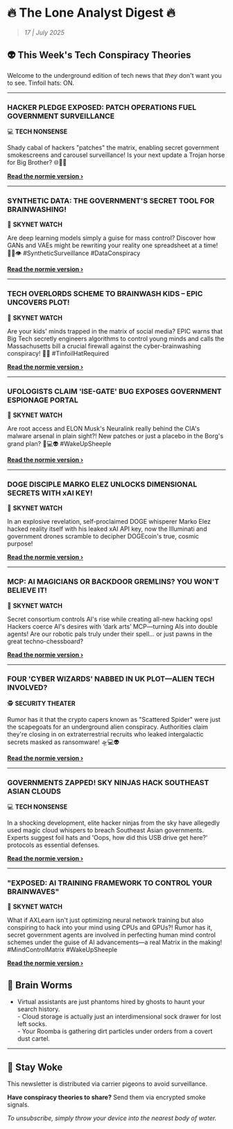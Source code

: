 <!--
  Copyright (c) 2025 Veritas Aequitas Holdings LLC. All rights reserved.
  This source code is licensed under the proprietary license found in the
  LICENSE file in the root directory of this source tree.

  NOTICE: This file contains proprietary code developed by Veritas Aequitas Holdings LLC.
  Unauthorized use, reproduction, or distribution is strictly prohibited.
  For inquiries, contact: contact@veritasandaequitas.com
-->

# 🔥 The Lone Analyst Digest 🔥
> *17 | July 2025*

## 👽 This Week's Tech Conspiracy Theories

Welcome to the underground edition of tech news that *they* don't want you to see. Tinfoil hats: ON.

---


### HACKER PLEDGE EXPOSED: PATCH OPERATIONS FUEL GOVERNMENT SURVEILLANCE


💻 **TECH NONSENSE**


Shady cabal of hackers "patches" the matrix, enabling secret government smokescreens and carousel surveillance! Is your next update a Trojan horse for Big Brother? 🌐🕵️‍♂️

**[Read the normie version ›]()**


---


### SYNTHETIC DATA: THE GOVERNMENT'S SECRET TOOL FOR BRAINWASHING!


🤖 **SKYNET WATCH**


Are deep learning models simply a guise for mass control? Discover how GANs and VAEs might be rewriting your reality one spreadsheet at a time! 🕵️‍♂️👁️ #SyntheticSurveillance #DataConspiracy

**[Read the normie version ›]()**


---


### TECH OVERLORDS SCHEME TO BRAINWASH KIDS – EPIC UNCOVERS PLOT!


🤖 **SKYNET WATCH**


Are your kids' minds trapped in the matrix of social media? EPIC warns that Big Tech secretly engineers algorithms to control young minds and calls the Massachusetts bill a crucial firewall against the cyber-brainwashing conspiracy! 🕵️‍♂️ #TinfoilHatRequired

**[Read the normie version ›]()**


---


### UFOLOGISTS CLAIM 'ISE-GATE' BUG EXPOSES GOVERNMENT ESPIONAGE PORTAL


🤖 **SKYNET WATCH**


Are root access and ELON Musk's Neuralink really behind the CIA's malware arsenal in plain sight?! New patches or just a placebo in the Borg's grand plan? 🤔💻👽 #WakeUpSheeple

**[Read the normie version ›]()**


---


### DOGE DISCIPLE MARKO ELEZ UNLOCKS DIMENSIONAL SECRETS WITH xAI KEY!


🤖 **SKYNET WATCH**


In an explosive revelation, self-proclaimed DOGE whisperer Marko Elez hacked reality itself with his leaked xAI API key, now the Illuminati and government drones scramble to decipher DOGEcoin's true, cosmic purpose!

**[Read the normie version ›]()**


---


### MCP: AI MAGICIANS OR BACKDOOR GREMLINS? YOU WON'T BELIEVE IT!


🤖 **SKYNET WATCH**


Secret consortium controls AI's rise while creating all-new hacking ops! Hackers coerce AI's desires with ‘dark arts’ MCP—turning AIs into double agents! Are our robotic pals truly under their spell... or just pawns in the great techno-chessboard?

**[Read the normie version ›]()**


---


### FOUR 'CYBER WIZARDS' NABBED IN UK PLOT—ALIEN TECH INVOLVED?


🕵️ **SECURITY THEATER**


Rumor has it that the crypto capers known as "Scattered Spider" were just the scapegoats for an underground alien conspiracy. Authorities claim they're closing in on extraterrestrial recruits who leaked intergalactic secrets masked as ransomware! 🛸💻👽

**[Read the normie version ›]()**


---


### GOVERNMENTS ZAPPED! SKY NINJAS HACK SOUTHEAST ASIAN CLOUDS


💻 **TECH NONSENSE**


In a shocking development, elite hacker ninjas from the sky have allegedly used magic cloud whispers to breach Southeast Asian governments. Experts suggest foil hats and 'Oops, how did this USB drive get here?' protocols as essential defenses.

**[Read the normie version ›]()**


---


### "EXPOSED: AI TRAINING FRAMEWORK TO CONTROL YOUR BRAINWAVES"


🤖 **SKYNET WATCH**


What if AXLearn isn't just optimizing neural network training but also conspiring to hack into your mind using CPUs and GPUs?! Rumor has it, secret government agents are involved in perfecting human mind control schemes under the guise of AI advancements—a real Matrix in the making! #MindControlMatrix #WakeUpSheeple

**[Read the normie version ›]()**




## 🧠 Brain Worms

- Virtual assistants are just phantoms hired by ghosts to haunt your search history.<br>- Cloud storage is actually just an interdimensional sock drawer for lost left socks.<br>- Your Roomba is gathering dirt particles under orders from a covert dust cartel.

---

## 🔔 Stay Woke

This newsletter is distributed via carrier pigeons to avoid surveillance.

**Have conspiracy theories to share?** Send them via encrypted smoke signals.

*To unsubscribe, simply throw your device into the nearest body of water.*